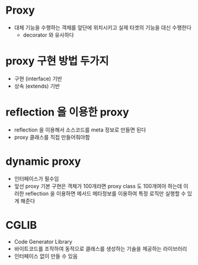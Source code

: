 # Proxy

- 대체 기능을 수행하는 객체를 앞단에 위치시키고 실제 타겟의 기능을 대신 수행한다
  - decorator 와 유사하다

# proxy 구현 방법 두가지

- 구현 (interface) 기반
- 상속 (extends) 기반

# reflection 을 이용한 proxy

- reflection 을 이용해서 소스코드를 meta 정보로 만들면 된다
- proxy 클래스를 직접 만들어줘야함

# dynamic proxy

- 인터페이스가 필수임
- 앞선 proxy 기본 구현은 객체가 100개라면 proxy class 도 100개여야 하는데 이러한 reflection 을 이용하면 메서드 메타정보를 이용하여 특정 로직만 실행할 수 있게 해준다

# CGLIB

- Code Generator Library
- 바이트코드를 조작하여 동적으로 클래스를 생성하는 기술을 제공하는 라이브러리
- 인터페이스 없이 만들 수 있음

